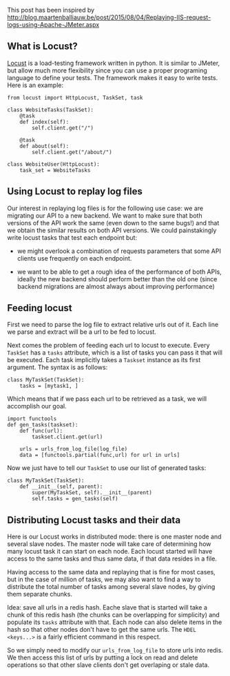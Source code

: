 This post has been inspired by
http://blog.maartenballiauw.be/post/2015/08/04/Replaying-IIS-request-logs-using-Apache-JMeter.aspx

What is Locust?
----------------
[Locust](http://locust.io/) is a  load-testing framework written in python. It is similar
to JMeter, but allow much more flexibility since you can use a proper
programing language to define your tests. The framework makes it easy
to write tests. Here is an example:

    from locust import HttpLocust, TaskSet, task

    class WebsiteTasks(TaskSet):
        @task
        def index(self):
            self.client.get("/")

        @task
        def about(self):
            self.client.get("/about/")

    class WebsiteUser(HttpLocust):
        task_set = WebsiteTasks


Using Locust to replay log files
---------------------------------
Our interest in replaying log files is for the following use case: we
are migrating our API to a new backend. We want to make sure that both
versions of the API work the same (even down to the same bugs!) and
that we obtain the similar results on both API versions. We could
painstakingly  write locust tasks that test each endpoint but:

 - we might overlook a combination of requests parameters that some
   API clients use frequently on each endpoint.

 - we want to be able to get a rough idea of the performance of both
   APIs, ideally the new backend should perform better than the old
   one (since backend migrations are almost always about improving
   performance)

Feeding locust
---------------
First we need to parse the log file to extract relative urls out of
it. Each line we parse and extract will be a url to be fed to locust. 

Next comes the problem of feeding each url to locust to execute.
Every `TaskSet` has a `tasks` attribute, which is a list of tasks you
can pass it that will be executed. Each task implicitly takes a
`Taskset` instance as its first argument. The syntax is as follows:

    class MyTaskSet(TaskSet):
        tasks = [mytask1, ]

Which means that if we pass each url to be retrieved as a task, we
will accomplish our goal.

    import functools
    def gen_tasks(taskset):
        def func(url):
            taskset.client.get(url)

        urls = urls_from_log_file(log_file)
        data = [functools.partial(func,url) for url in urls]


Now we just have to tell our `TaskSet` to use our list of generated
tasks:

    class MyTaskSet(TaskSet):
        def __init__(self, parent):
            super(MyTaskSet, self).__init__(parent)
            self.tasks = gen_tasks(self)

Distributing Locust tasks and their data
-----------------------------------------
Here is our Locust works in distributed mode: there is one master node
and several slave nodes. The master node will take care of determining
how many locust task it can start on each node. Each locust started
will have access to the same tasks and thus same data, if that data
resides in a file.

Having access to the same data and replaying that is fine for most
cases, but in the case of million of tasks, we may also want to find a
way to distribute the total number of tasks among several slave nodes,
by giving them separate chunks.

Idea: save all urls in a redis hash. Eache slave that is started will
take a chunk of this redis hash (the chunks can be overlapping for
simplicity) and populate its `tasks` attribute with that. Each node
can also delete items in the hash so that other nodes don't have to
get the same urls. The `HDEL <keys...>` is a fairly efficient command
in this respect.

So we simply need to modify our `urls_from_log_file` to store urls
into redis. We then access this list of urls by putting a lock on read
and delete operations so that other slave clients don't get overlaping
or stale data.
